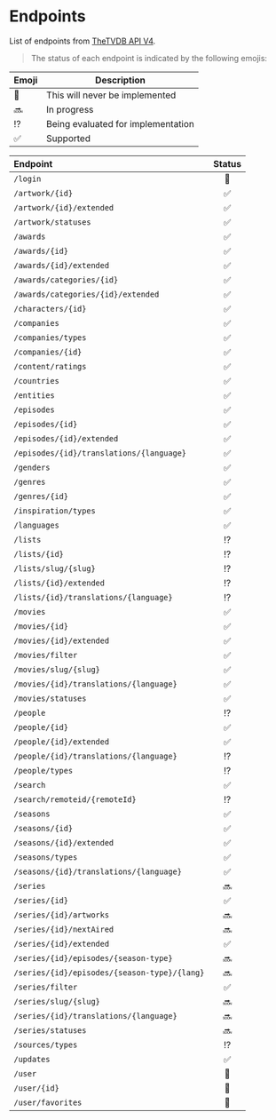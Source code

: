 # Endpoints

List of endpoints from [TheTVDB API V4](https://thetvdb.github.io/v4-api/).

> The status of each endpoint is indicated by the following emojis:

| Emoji              | Description                        |
| ------------------ | ---------------------------------- |
| :no_entry_sign:    | This will never be implemented     |
| :soon:             | In progress                        |
| :interrobang:      | Being evaluated for implementation |
| :white_check_mark: | Supported                          |

| Endpoint                                     |       Status       |
| :------------------------------------------- | :----------------: |
| `/login`                                     |  :no_entry_sign:   |
| `/artwork/{id}`                              | :white_check_mark: |
| `/artwork/{id}/extended`                     | :white_check_mark: |
| `/artwork/statuses`                          | :white_check_mark: |
| `/awards`                                    | :white_check_mark: |
| `/awards/{id}`                               | :white_check_mark: |
| `/awards/{id}/extended`                      | :white_check_mark: |
| `/awards/categories/{id}`                    | :white_check_mark: |
| `/awards/categories/{id}/extended`           | :white_check_mark: |
| `/characters/{id}`                           | :white_check_mark: |
| `/companies`                                 | :white_check_mark: |
| `/companies/types`                           | :white_check_mark: |
| `/companies/{id}`                            | :white_check_mark: |
| `/content/ratings`                           | :white_check_mark: |
| `/countries`                                 | :white_check_mark: |
| `/entities`                                  | :white_check_mark: |
| `/episodes`                                  | :white_check_mark: |
| `/episodes/{id}`                             | :white_check_mark: |
| `/episodes/{id}/extended`                    | :white_check_mark: |
| `/episodes/{id}/translations/{language}`     | :white_check_mark: |
| `/genders`                                   | :white_check_mark: |
| `/genres`                                    | :white_check_mark: |
| `/genres/{id}`                               | :white_check_mark: |
| `/inspiration/types`                         | :white_check_mark: |
| `/languages`                                 | :white_check_mark: |
| `/lists`                                     |   :interrobang:    |
| `/lists/{id}`                                |   :interrobang:    |
| `/lists/slug/{slug}`                         |   :interrobang:    |
| `/lists/{id}/extended`                       |   :interrobang:    |
| `/lists/{id}/translations/{language}`        |   :interrobang:    |
| `/movies`                                    | :white_check_mark: |
| `/movies/{id}`                               | :white_check_mark: |
| `/movies/{id}/extended`                      | :white_check_mark: |
| `/movies/filter`                             | :white_check_mark: |
| `/movies/slug/{slug}`                        | :white_check_mark: |
| `/movies/{id}/translations/{language}`       | :white_check_mark: |
| `/movies/statuses`                           | :white_check_mark: |
| `/people`                                    |   :interrobang:    |
| `/people/{id}`                               | :white_check_mark: |
| `/people/{id}/extended`                      | :white_check_mark: |
| `/people/{id}/translations/{language}`       |   :interrobang:    |
| `/people/types`                              |   :interrobang:    |
| `/search`                                    | :white_check_mark: |
| `/search/remoteid/{remoteId}`                |   :interrobang:    |
| `/seasons`                                   | :white_check_mark: |
| `/seasons/{id}`                              | :white_check_mark: |
| `/seasons/{id}/extended`                     | :white_check_mark: |
| `/seasons/types`                             | :white_check_mark: |
| `/seasons/{id}/translations/{language}`      | :white_check_mark: |
| `/series`                                    |       :soon:       |
| `/series/{id}`                               | :white_check_mark: |
| `/series/{id}/artworks`                      |       :soon:       |
| `/series/{id}/nextAired`                     |       :soon:       |
| `/series/{id}/extended`                      | :white_check_mark: |
| `/series/{id}/episodes/{season-type}`        |       :soon:       |
| `/series/{id}/episodes/{season-type}/{lang}` |       :soon:       |
| `/series/filter`                             | :white_check_mark: |
| `/series/slug/{slug}`                        |       :soon:       |
| `/series/{id}/translations/{language}`       |       :soon:       |
| `/series/statuses`                           |       :soon:       |
| `/sources/types`                             |   :interrobang:    |
| `/updates`                                   | :white_check_mark: |
| `/user`                                      |  :no_entry_sign:   |
| `/user/{id}`                                 |  :no_entry_sign:   |
| `/user/favorites`                            |  :no_entry_sign:   |
